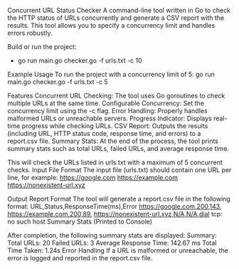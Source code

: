 Concurrent URL Status Checker
A command-line tool written in Go to check the HTTP status of URLs concurrently and generate a CSV report with the results. This tool allows you to specify a concurrency limit and handles errors robustly.

Build or run the project:
- go run main.go checker.go -f urls.txt -c 10

Example Usage
To run the project with a concurrency limit of 5:
go run main.go checker.go -f urls.txt -c 5

Features
Concurrent URL Checking: The tool uses Go goroutines to check multiple URLs at the same time.
Configurable Concurrency: Set the concurrency limit using the -c flag.
Error Handling: Properly handles malformed URLs or unreachable servers.
Progress Indicator: Displays real-time progress while checking URLs.
CSV Report: Outputs the results (including URL, HTTP status code, response time, and errors) to a report.csv file.
Summary Stats: At the end of the process, the tool prints summary stats such as total URLs, failed URLs, and average response time.

This will check the URLs listed in urls.txt with a maximum of 5 concurrent checks.
Input File Format
The input file (urls.txt) should contain one URL per line, for example:
https://google.com
https://example.com
https://nonexistent-url.xyz

Output Report Format
The tool will generate a report.csv file in the following format:
URL,Status,ResponseTime(ms),Error
https://google.com,200,143,
https://example.com,200,89,
https://nonexistent-url.xyz,N/A,N/A,dial tcp: no such host
Summary Stats (Printed to Console)

After completion, the following summary stats are displayed:
Summary:
Total URLs: 20
Failed URLs: 3
Average Response Time: 142.67 ms
Total Time Taken: 1.24s
Error Handling
If a URL is malformed or unreachable, the error is logged and reported in the report.csv file.
